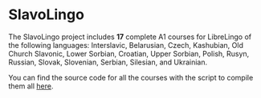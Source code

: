 # SlavoLingo

The SlavoLingo project includes **17** complete A1 courses for LibreLingo of the following languages: Interslavic, Belarusian, Czech, Kashubian, Old Church Slavonic, Lower Sorbian, Croatian, Upper Sorbian, Polish, Rusyn, Russian, Slovak, Slovenian, Serbian, Silesian, and Ukrainian.

You can find the source code for all the courses with the script to compile them all [here](https://github.com/ginschel/slavo_lingo_src).
